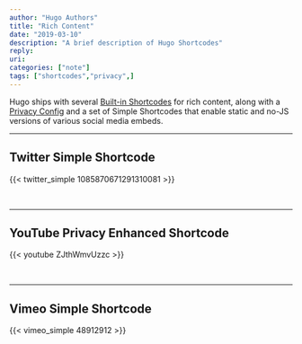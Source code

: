 ```yaml
---
author: "Hugo Authors"
title: "Rich Content"
date: "2019-03-10"
description: "A brief description of Hugo Shortcodes"
reply:
uri:
categories: ["note"]
tags: ["shortcodes","privacy",]
---
```


Hugo ships with several [Built-in Shortcodes](https://gohugo.io/content-management/shortcodes/#use-hugos-built-in-shortcodes) for rich content, along with a [Privacy Config](https://gohugo.io/about/hugo-and-gdpr/) and a set of Simple Shortcodes that enable static and no-JS versions of various social media embeds.
<!--more-->
---

## Twitter Simple Shortcode

{{< twitter_simple 1085870671291310081 >}}

<br>

---

## YouTube Privacy Enhanced Shortcode

{{< youtube ZJthWmvUzzc >}}

<br>

---

## Vimeo Simple Shortcode

{{< vimeo_simple 48912912 >}}
